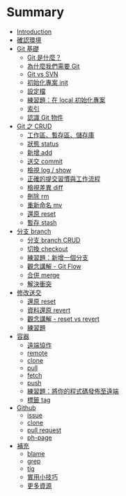# Summary

* [Introduction](README.md)
* [確認環境](prepare/vm.md)
* [Git 基礎]()
  * [Git 是什麼？](foundation/what.md)
  * [為什麼我們需要 Git](foundation/why.md)
  * [Git vs SVN](foundation/git-vs-svn.md)
  * [初始化專案 init](command/init.md)
  * [設定檔](command/config.md)
  * [練習題：在 local 初始化專案](practice/init.md)
  * [索引](foundation/index.md)
  * [認識 Git 物件](foundation/object.md)
* [Git 之 CRUD]()
  * [工作區、暫存區、儲存庫](foundation/space.md)
  * [狀態 status](command/status.md)
  * [新增 add](command/add.md)
  * [送交 commit](command/commit.md)
  * [檢視 log / show](command/log.md)
  * [正確的提交習慣與工作流程](foundation/commit-flow.md)
  * [檢視差異 diff](command/diff.md)
  * [刪除 rm](command/rm.md)
  * [重新命名 mv](command/mv.md)
  * [還原 reset](command/reset.md)
  * [暫存 stash](command/stash.md)
* [分支 branch]()
  * [分支 branch CRUD](command/branch.md)
  * [切換 checkout](command/checkout.md)
  * [練習題：新增一個分支](practice/branch.md)
  * [觀念講解 - Git Flow](foundation/git-flow.md)
  * [合併 merge](command/merge.md)
  * [解決衝突](foundation/conflict.md)
* [修改送交]()
  * [還原 reset](command/reset.md)
  * [資料還原 revert](command/revert.md)
  * [觀念講解 - reset vs revert]()
  * [練習題]()
* [容器](foundation/container.md)
  * [遠端協作]()
  * [remote](command/remote.md)
  * [clone](command/clone.md)
  * [pull](command/pull.md)
  * [fetch](command/fetch.md)
  * [push](command/push.md)
  * [練習題：將你的程式碼發佈至遠端](practice/push.md)
  * [標籤 tag](command/tag.md)
* [Github](github.md)
  * [issue]()
  * [clone]()
  * [pull request]()
  * [ph-page]()
* [補充]()
  * [blame](command/blame.md)
  * [grep](command/grep.md)
  * [tig](mise/tig.md)
  * [實用小技巧](tips.md)
  * [更多資源](resource.md)


<!-- 
  * [(進階)cherry pick](command/cherry-pick.md)
  * [(進階)rebase](command/rebase.md)

  * [bisect](command/bisect.md)
  * [reflog](command/reflog.md)
  * [submodule](command/submodule.md)

  * [standup](mise/standup.md)
-->